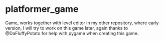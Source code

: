 # platformer_game
Game, works together with level editor in my other repository, where early version, I will try to work on this game later, again thanks to @DaFluffyPotato for help with pygame when creating this game.
